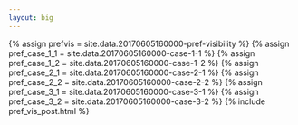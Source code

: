 ```yaml
---
layout: big
---
```

{% assign prefvis = site.data.20170605160000-pref-visibility %}
{% assign pref_case_1_1 = site.data.20170605160000-case-1-1 %}
{% assign pref_case_1_2 = site.data.20170605160000-case-1-2 %}
{% assign pref_case_2_1 = site.data.20170605160000-case-2-1 %}
{% assign pref_case_2_2 = site.data.20170605160000-case-2-2 %}
{% assign pref_case_3_1 = site.data.20170605160000-case-3-1 %}
{% assign pref_case_3_2 = site.data.20170605160000-case-3-2 %}
{% include pref_vis_post.html %}
